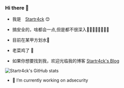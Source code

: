### Hi there 👋

* 我是　[Startr4ck](http://startr4ck.top) :blush:
* 搞安全的，啥都会一点,但是都不很深入🤔🤔🤔🤔🤔🤔🤔🤔
* 目前在某甲方划水🤪
* 老菜鸡了 :rooster:

  

* 如果你想要找到我，欢迎光临我的博客 [Startr4ck's Blog](https://startr4ck.top)


![Startr4ck's GitHub stats](https://github-readme-stats.vercel.app/api?username=Startr4ck)
- 🔭 I’m currently working on adsecurity
 
